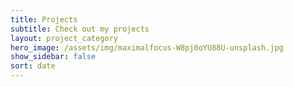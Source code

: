 ```yaml
---
title: Projects
subtitle: Check out my projects
layout: project_category
hero_image: /assets/img/maximalfocus-W8pj0oYU88U-unsplash.jpg
show_sidebar: false
sort: date
---
```



